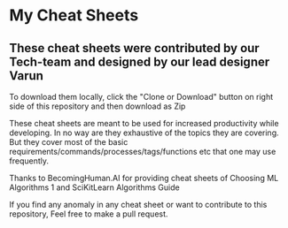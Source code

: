 # My Cheat Sheets #

## These cheat sheets were contributed by our Tech-team and designed by our lead designer Varun ##

To download them locally, click the "Clone or Download" button on right side of this repository and then download as Zip

These cheat sheets are meant to be used for increased productivity while developing. In no way are they exhaustive of the topics they are covering.
But they cover most of the basic requirements/commands/processes/tags/functions etc that one may use frequently.

Thanks to BecomingHuman.AI for providing cheat sheets of Choosing ML Algorithms 1 and SciKitLearn Algorithms Guide

If you find any anomaly in any cheat sheet or want to contribute to this repository, Feel free to make a pull request.
